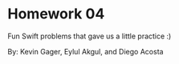 # Homework 04

Fun Swift problems that gave us a little practice :)

By: Kevin Gager, Eylul Akgul, and Diego Acosta
